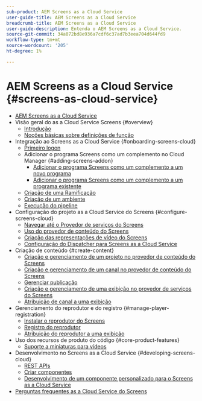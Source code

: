 ```yaml
---
sub-product: AEM Screens as a Cloud Service
user-guide-title: AEM Screens as a Cloud Service
breadcrumb-title: AEM Screens as a Cloud Service
user-guide-description: Entenda o AEM Screens as a Cloud Service.
source-git-commit: 34a072bd8e936a7cdf6c37ad7b3eea704d644fd9
workflow-type: tm+mt
source-wordcount: '205'
ht-degree: 1%

---
```



# AEM Screens as a Cloud Service {#screens-as-cloud-service}

+ [AEM Screens as a Cloud Service](/help/screens-cloud/home.md)
+ Visão geral do as a Cloud Service Screens {#overview}
   + [Introdução](/help/screens-cloud/introduction/introduction.md)
   + [Noções básicas sobre definições de função](/help/screens-cloud/introduction/personas-screens-cloud.md)
+ Integração ao Screens as a Cloud Service {#onboarding-screens-cloud}
   + [Primeiro logon](/help/screens-cloud/onboarding-screens-cloud/first-time-login-screens-cloud.md)
   + Adicionar o programa Screens como um complemento no Cloud Manager {#adding-screens-addon}
      + [Adicionar o programa Screens como um complemento a um novo programa](/help/screens-cloud/onboarding-screens-cloud/add-on-new-program-screens-cloud.md)
      + [Adicionar o programa Screens como um complemento a um programa existente](/help/screens-cloud/onboarding-screens-cloud/add-on-existing-program-screens-cloud.md)
   + [Criação de uma Ramificação](/help/screens-cloud/onboarding-screens-cloud/creating-a-branch.md)
   + [Criação de um ambiente](/help/screens-cloud/onboarding-screens-cloud/creating-an-environment.md)
   + [Execução do pipeline](/help/screens-cloud/onboarding-screens-cloud/running-a-pipeline.md)
+ Configuração do projeto as a Cloud Service do Screens {#configure-screens-cloud}
   + [Navegar até o Provedor de serviços do Screens](/help/screens-cloud/configuring/navigating-to-screens-services-provider.md)
   + [Uso do provedor de conteúdo do Screens](/help/screens-cloud/configuring/using-screens-content-provider.md)
   + [Criação das representações de vídeo do Screens](/help/screens-cloud/configuring/creating-screens-video-renditions-cloud-service.md)
   + [Configuração do Dispatcher para Screens as a Cloud Service](/help/screens-cloud/configuring/dispatcher-configurations-screens-cloud.md)
+ Criação de conteúdo {#create-content}
   + [Criação e gerenciamento de um projeto no provedor de conteúdo do Screens](/help/screens-cloud/creating-content/creating-projects-screens-cloud.md)
   + [Criação e gerenciamento de um canal no provedor de conteúdo do Screens](/help/screens-cloud/creating-content/creating-channels-screens-cloud.md)
   + [Gerenciar publicação](/help/screens-cloud/creating-content/manage-publish.md)
   + [Criação e gerenciamento de uma exibição no provedor de serviços do Screens](/help/screens-cloud/creating-content/creating-displays-screens-cloud.md)
   + [Atribuição de canal a uma exibição](/help/screens-cloud/creating-content/assigning-channels-to-display.md)
+ Gerenciamento do reprodutor e do registro {#manage-player-registration}
   + [Instalar o reprodutor do Screens](/help/screens-cloud/managing-players-registration/installing-screens-cloud-player.md)
   + [Registro do reprodutor](/help/screens-cloud/managing-players-registration/registering-players-screens-cloud.md)
   + [Atribuição do reprodutor a uma exibição](/help/screens-cloud/managing-players-registration/assigning-player-display.md)
+ Uso dos recursos de produto do código {#core-product-features}
   + [Suporte a miniaturas para vídeos](/help/screens-cloud/using-core-product-features/thumbnail-support-videos.md)
+ Desenvolvimento no Screens as a Cloud Service {#developing-screens-cloud}
   + [REST APIs](/help/screens-cloud/developing/rest-apis-screens-cloud.md)
   + [Criar componentes](/help/screens-cloud/developing/creating-components.md)
   + [Desenvolvimento de um componente personalizado para o Screens as a Cloud Service](/help/screens-cloud/developing/developing-custom-components-tutorial.md)
+ [Perguntas frequentes as a Cloud Service do Screens](/help/screens-cloud/screens-cloud-faqs.md)
